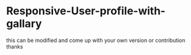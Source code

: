 # Responsive-User-profile-with-gallary
this can be modified and come up with your own version or contribution
thanks
